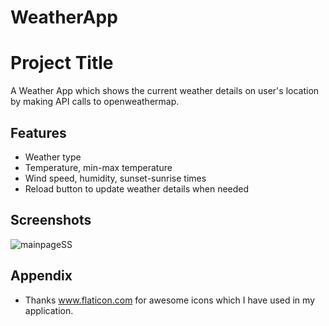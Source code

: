 # WeatherApp

# Project Title

A Weather App which shows the current weather details on user's location by making API calls to openweathermap.


## Features

- Weather type
- Temperature, min-max temperature
- Wind speed, humidity, sunset-sunrise times
- Reload button to update weather details when needed
## Screenshots

![mainpageSS](https://user-images.githubusercontent.com/101017069/202576871-3632a1cb-c8da-4d9f-b869-5fb7baedbd2b.png)

## Appendix

- Thanks www.flaticon.com for awesome icons which I have used in my application.


